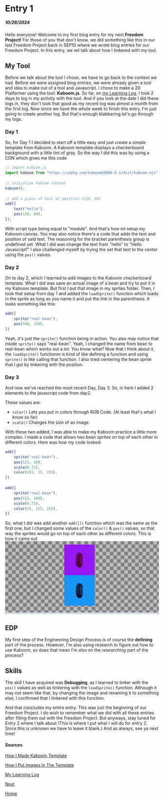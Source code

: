 # Entry 1
##### 10/28/2024

Hello everyone! Welcome to my first blog entry for my next **Freedom Project!** For those of you that don't know, we did something like this in our last Freedom Project back in SEP10 where we wrote blog entries for our Freedom Project. In this entry, we wil talk about how I tinkered with my tool.

## My Tool
Before we talk about the tool I chose, we have to go back to the context we had. Before we were assigned blog entries, we were already given a tool and idea to make out of a tool and Javascript. I chose to make a 2D Platformer using the tool: **Kaboom.js**. So far, on [my Learning Log](tool/learning-log.md), I took 2 days to log in my activity with the tool. And if you look at the date I did these logs in, they don't look that good as my recent log was almost a month from the first log. Now since we have the whole week to finish this entry, I'm just going to create another log. But that's enough blabbering let's go through my logs.

### Day 1
So, for Day 1 I decided to start off a little easy and just create a simple template from Kaboom. A Kaboom template displays a checkerboard background with a little tint of gray. So the way I did this was by using a CDN which gives me this code
```js
// import kaboom.js
import kaboom from "https://unpkg.com/kaboom@3000.0.1/dist/kaboom.mjs";

// initialize kaboom context
kaboom();

// add a piece of text at position (120, 80)
add([
    text("hello"),
    pos(120, 80),
]);
```
With script type being equal to "module". And that's how mI setup my Kaboom canvas. You may also notice there's a code that adds the text and position of said text. The reasoning for the bracket parenthesis group is undefined yet. What I did was change the text from "hello" to "Hello Javascript!" I also challenged myself by trying the set that text to the center using the `pos()` values.
### Day 2
On to day 2, which I learned to add images to the Kaboom checkerboard template. What I did was save an actual image of a bean and try to put it in my Kaboom template. But first I put that image in my sprites folder. Then, I took that setup from day 1 and added the `loadSprite()` function which loads in the sprite as long as you name it and put the link in the parenthesis.
It looks something like this:
```js
add([
    sprite("real-bean"),
    pos(500, 150),
])
```
Yeah, it's just the `sprite()` function being in action. You also may notice that inside `sprite()` says "real-bean". Yeah, I changed the name from bean to real-bean which works out a lot. You know what? Now that I think about it, the `loadSprite()` functionm is kind of like defining a function and using `sprite()` is like calling that function. I also tried centering the bean sprite that I got by tinkering with the position.
### Day 3
And now we've reached the most recent Day, Day 3. So, in here I added 2 elements to the javascript code from day2.

These values are:
* `color()` Lets you put in colors through RGB Code. (At least that's what I know so far)
* `scale()` Changes the size of an image.

With these two added, I was able to make my Kaboom practice a little more complex. I made a code that allows two bean sprites on top of each other in different colors. Here was how my code looked:
```js
add([
    sprite("real-bean"),
    pos(525, 30),
    scale(0.75),
    color(155, 25, 255),
])

add([
    sprite("real-bean"),
    pos(525, 300),
    scale(0.75),
    color(25, 155, 255),
])
```
So, what I did was add another `add([])` function which was the same as the first one, but I changed some values of the `color()` & `pos()` values, so that way the sprites would go on top of each other as different colors. This is how it came out ![](../tool/screenshots/daythree.png)
## EDP
My first step of the Engineering Design Process is of course the **defining** part of the process. However, I'm also using research to figure out how to use Kaboom, so does that mean I'm also on the _researching_ part of the process?
## Skills
The skill I have acquired was **Debugging**, as I learned to tinker with the `pos()` values as well as tinkering with the `loadSprite()` function. Although it may not seem like that, by changing the image and renaming it to something else, I confirmed that I tinkered with this function.

And that concludes my entire entry. This was just the beginning of our Freedom Project. I do wish to remember what we did with all these entries after filling them out with the Freedom Project. But anyways, stay tuned for Entry 2 where I talk about (This is where I put what I will do for entry 2. Since this is unknown we have to leave it blank.) And as always, see ya next time!
#### Sources
[How I Made Kaboom Template](tool/day1.html)

[How I Put Images In The Template](tool/day2.html)

[My Learning Log](tool/learning-log.md)

[Next](entry02.md)

[Home](../README.md)
